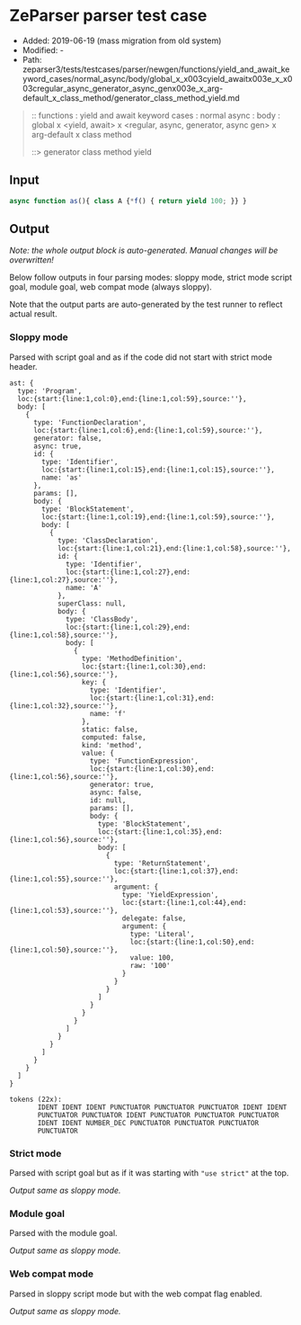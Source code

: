 # ZeParser parser test case

- Added: 2019-06-19 (mass migration from old system)
- Modified: -
- Path: zeparser3/tests/testcases/parser/newgen/functions/yield_and_await_keyword_cases/normal_async/body/global_x_x003cyield_awaitx003e_x_x003cregular_async_generator_async_genx003e_x_arg-default_x_class_method/generator_class_method_yield.md

> :: functions : yield and await keyword cases : normal async : body : global x <yield, await> x <regular, async, generator, async gen> x arg-default x class method
>
> ::> generator class method yield

## Input

`````js
async function as(){ class A {*f() { return yield 100; }} }
`````

## Output

_Note: the whole output block is auto-generated. Manual changes will be overwritten!_

Below follow outputs in four parsing modes: sloppy mode, strict mode script goal, module goal, web compat mode (always sloppy).

Note that the output parts are auto-generated by the test runner to reflect actual result.

### Sloppy mode

Parsed with script goal and as if the code did not start with strict mode header.

`````
ast: {
  type: 'Program',
  loc:{start:{line:1,col:0},end:{line:1,col:59},source:''},
  body: [
    {
      type: 'FunctionDeclaration',
      loc:{start:{line:1,col:6},end:{line:1,col:59},source:''},
      generator: false,
      async: true,
      id: {
        type: 'Identifier',
        loc:{start:{line:1,col:15},end:{line:1,col:15},source:''},
        name: 'as'
      },
      params: [],
      body: {
        type: 'BlockStatement',
        loc:{start:{line:1,col:19},end:{line:1,col:59},source:''},
        body: [
          {
            type: 'ClassDeclaration',
            loc:{start:{line:1,col:21},end:{line:1,col:58},source:''},
            id: {
              type: 'Identifier',
              loc:{start:{line:1,col:27},end:{line:1,col:27},source:''},
              name: 'A'
            },
            superClass: null,
            body: {
              type: 'ClassBody',
              loc:{start:{line:1,col:29},end:{line:1,col:58},source:''},
              body: [
                {
                  type: 'MethodDefinition',
                  loc:{start:{line:1,col:30},end:{line:1,col:56},source:''},
                  key: {
                    type: 'Identifier',
                    loc:{start:{line:1,col:31},end:{line:1,col:32},source:''},
                    name: 'f'
                  },
                  static: false,
                  computed: false,
                  kind: 'method',
                  value: {
                    type: 'FunctionExpression',
                    loc:{start:{line:1,col:30},end:{line:1,col:56},source:''},
                    generator: true,
                    async: false,
                    id: null,
                    params: [],
                    body: {
                      type: 'BlockStatement',
                      loc:{start:{line:1,col:35},end:{line:1,col:56},source:''},
                      body: [
                        {
                          type: 'ReturnStatement',
                          loc:{start:{line:1,col:37},end:{line:1,col:55},source:''},
                          argument: {
                            type: 'YieldExpression',
                            loc:{start:{line:1,col:44},end:{line:1,col:53},source:''},
                            delegate: false,
                            argument: {
                              type: 'Literal',
                              loc:{start:{line:1,col:50},end:{line:1,col:50},source:''},
                              value: 100,
                              raw: '100'
                            }
                          }
                        }
                      ]
                    }
                  }
                }
              ]
            }
          }
        ]
      }
    }
  ]
}

tokens (22x):
       IDENT IDENT IDENT PUNCTUATOR PUNCTUATOR PUNCTUATOR IDENT IDENT
       PUNCTUATOR PUNCTUATOR IDENT PUNCTUATOR PUNCTUATOR PUNCTUATOR
       IDENT IDENT NUMBER_DEC PUNCTUATOR PUNCTUATOR PUNCTUATOR
       PUNCTUATOR
`````

### Strict mode

Parsed with script goal but as if it was starting with `"use strict"` at the top.

_Output same as sloppy mode._

### Module goal

Parsed with the module goal.

_Output same as sloppy mode._

### Web compat mode

Parsed in sloppy script mode but with the web compat flag enabled.

_Output same as sloppy mode._
